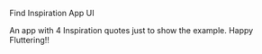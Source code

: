 Find Inspiration App UI

An app with 4 Inspiration quotes just to show the example. Happy Fluttering!! 
